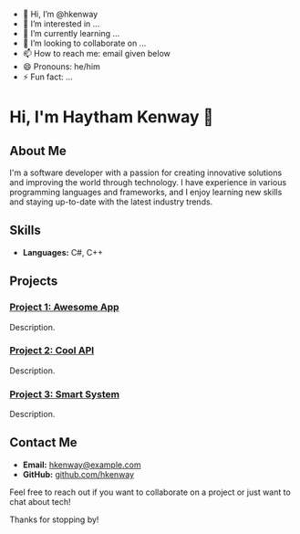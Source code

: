 - 👋 Hi, I’m @hkenway
- 👀 I’m interested in ...
- 🌱 I’m currently learning ...
- 💞️ I’m looking to collaborate on ...
- 📫 How to reach me: email given below
- 😄 Pronouns: he/him
- ⚡ Fun fact: ...

<!---
hkenway/hkenway is a ✨ special ✨ repository because its `README.md` (this file) appears on your GitHub profile.
You can click the Preview link to take a look at your changes.
--->  

  # Hi, I'm Haytham Kenway 👋

## About Me

I'm a software developer with a passion for creating innovative solutions and improving the world through technology. I have experience in various programming languages and frameworks, and I enjoy learning new skills and staying up-to-date with the latest industry trends.

## Skills

- **Languages:** C#, C++

## Projects

### [Project 1: Awesome App](https://github.com/hkenway/awesome-app)
Description.

### [Project 2: Cool API](https://github.com/hkenway/cool-api)
Description.

### [Project 3: Smart System](https://github.com/hkenway/smart-system)
Description.

## Contact Me

- **Email:** [hkenway@example.com](mailto:hkenway@example.com)  
- **GitHub:** [github.com/hkenway](https://github.com/hkenway)

Feel free to reach out if you want to collaborate on a project or just want to chat about tech!

Thanks for stopping by!
